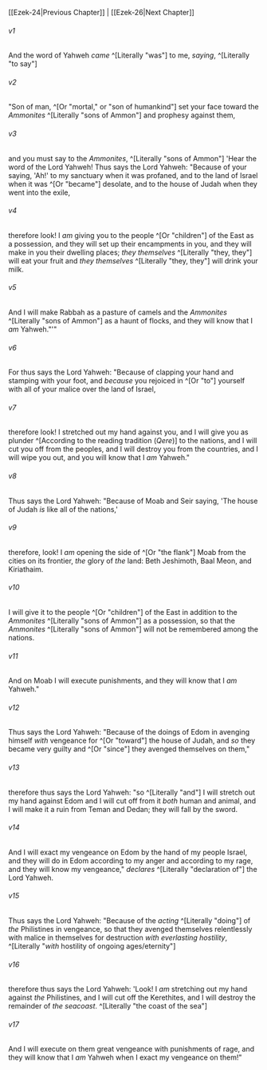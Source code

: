 ﻿---
aliases:
  - Ezekiel 25
---

[[Ezek-24|Previous Chapter]] | [[Ezek-26|Next Chapter]]

###### v1
And the word of Yahweh _came_ ^[Literally "was"] to me, _saying_, ^[Literally "to say"]

###### v2
"Son of man, ^[Or "mortal," or "son of humankind"] set your face toward the _Ammonites_ ^[Literally "sons of Ammon"] and prophesy against them,

###### v3
and you must say to the _Ammonites_, ^[Literally "sons of Ammon"] 'Hear the word of the Lord Yahweh! Thus says the Lord Yahweh: "Because of your saying, 'Ah!' to my sanctuary when it was profaned, and to the land of Israel when it was ^[Or "became"] desolate, and to the house of Judah when they went into the exile,

###### v4
therefore look! I _am_ giving you to the people ^[Or "children"] of the East as a possession, and they will set up their encampments in you, and they will make in you their dwelling places; _they themselves_ ^[Literally "they, they"] will eat your fruit and _they themselves_ ^[Literally "they, they"] will drink your milk.

###### v5
And I will make Rabbah as a pasture of camels and the _Ammonites_ ^[Literally "sons of Ammon"] as a haunt of flocks, and they will know that I _am_ Yahweh."'"

###### v6
For thus says the Lord Yahweh: "Because of clapping your hand and stamping with your foot, and _because_ you rejoiced in ^[Or "to"] yourself with all of your malice over the land of Israel,

###### v7
therefore look! I stretched out my hand against you, and I will give you as plunder ^[According to the reading tradition (_Qere_)] to the nations, and I will cut you off from the peoples, and I will destroy you from the countries, and I will wipe you out, and you will know that I _am_ Yahweh."

###### v8
Thus says the Lord Yahweh: "Because of Moab and Seir saying, 'The house of Judah _is_ like all of the nations,'

###### v9
therefore, look! I _am_ opening the side of ^[Or "the flank"] Moab from the cities on its frontier, _the_ glory of _the_ land: Beth Jeshimoth, Baal Meon, and Kiriathaim.

###### v10
I will give it to the people ^[Or "children"] of the East in addition to the _Ammonites_ ^[Literally "sons of Ammon"] as a possession, so that the _Ammonites_ ^[Literally "sons of Ammon"] will not be remembered among the nations.

###### v11
And on Moab I will execute punishments, and they will know that I _am_ Yahweh."

###### v12
Thus says the Lord Yahweh: "Because of the doings of Edom in avenging himself _with_ vengeance for ^[Or "toward"] the house of Judah, and _so_ they became very guilty and ^[Or "since"] they avenged themselves on them,"

###### v13
therefore thus says the Lord Yahweh: "so ^[Literally "and"] I will stretch out my hand against Edom and I will cut off from it _both_ human and animal, and I will make it a ruin from Teman and Dedan; they will fall by the sword.

###### v14
And I will exact my vengeance on Edom by the hand of my people Israel, and they will do in Edom according to my anger and according to my rage, and they will know my vengeance," _declares_ ^[Literally "declaration of"] the Lord Yahweh.

###### v15
Thus says the Lord Yahweh: "Because of the _acting_ ^[Literally "doing"] of _the_ Philistines in vengeance, so that they avenged themselves relentlessly with malice in themselves for destruction _with everlasting hostility_, ^[Literally "_with_ hostility of ongoing ages/eternity"]

###### v16
therefore thus says the Lord Yahweh: 'Look! I _am_ stretching out my hand against _the_ Philistines, and I will cut off the Kerethites, and I will destroy the remainder of _the seacoast_. ^[Literally "the coast of the sea"]

###### v17
And I will execute on them great vengeance with punishments of rage, and they will know that I _am_ Yahweh when I exact my vengeance on them!"